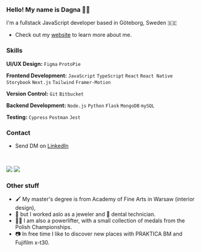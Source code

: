 ### Hello! My name is Dagna 👋🏽

I'm a fullstack JavaScript developer based in Göteborg, Sweden 🇸🇪

- Check out my [website](https://dschmidt.netlify.app/) to learn more about me.

### Skills

**UI/UX Design:** `Figma` `ProtoPie`

**Frontend Development:** `JavaScript` `TypeScript` `React` `React Native` `Storybook` `Next.js` `Tailwind` `Framer-Motion`
 
**Version Control:** `Git` `Bitbucket`

**Backend Development:** `Node.js` `Python` `Flask` `MongoDB` `mySQL`

**Testing:** `Cypress` `Postman` `Jest`

### Contact

- Send DM on [LinkedIn](https://www.linkedin.com/in/dagna-schmidt-90ba37207/)
<br/>

![](https://github-readme-stats.vercel.app/api/top-langs/?username=DagnaSchmidt&theme=tokyonight&hide_border=false&include_all_commits=true&count_private=false&layout=compact)
![](https://github-readme-streak-stats.herokuapp.com/?user=DagnaSchmidt&theme=tokyonight&hide_border=false)<br/>

### Other stuff
  
- 🖌️ My master's degree is from Academy of Fine Arts in Warsaw (interior design), <br/>
- 💍 but I worked aslo as a jeweler and 🦷 dental technician. <br/>
- 🏋️‍♀️ I am also a powerlifter, with a small collection of medals from the Polish Championships. <br/>
- 📷 In free time I like to discover new places with PRAKTICA BM and Fujifilm x-t30.
